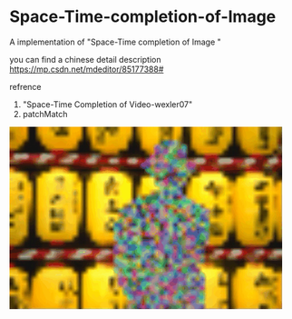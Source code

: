 # Space-Time-completion-of-Image
A implementation of   "Space-Time completion of Image "

you can find a chinese detail description 
https://mp.csdn.net/mdeditor/85177388#


refrence 
1. "Space-Time Completion of Video-wexler07"
2. patchMatch

![](new-space_time_completion.gif)
